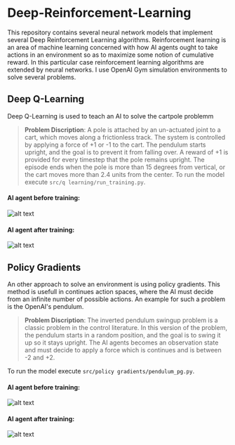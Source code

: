# Deep-Reinforcement-Learning

This repository contains several neural network models that implement several Deep Reinforcement Learning algorithms. Reinforcement learning is an area of machine learning concerned with how AI agents ought to take actions in an environment so as to maximize some notion of cumulative reward. In this particular case reinforcement learning algorithms are extended by neural networks. I use OpenAI Gym simulation environments to solve several problems. 

## Deep Q-Learning

Deep Q-Learning is used to teach an AI to solve the cartpole problemm


> **Problem Discription**: A pole is attached by an un-actuated joint to a cart, which moves along a frictionless track. The system is controlled by applying a force of +1 or -1 to the cart. The pendulum starts upright, and the goal is to prevent it from falling over. A reward of +1 is provided for every timestep that the pole remains upright. The episode ends when the pole is more than 15 degrees from vertical, or the cart moves more than 2.4 units from the center.
To run the model execute `src/q learning/run_training.py`. 

#### AI agent before training:
![alt text](https://github.com/artem-oppermann/Deep-Reinforcement-Learning/blob/master/gif%20samples/cartpole_before.gif)

#### AI agent after training:

![alt text](https://github.com/artem-oppermann/Deep-Reinforcement-Learning/blob/master/gif%20samples/cartpole_after4.gif)


## Policy Gradients

An other approach to solve an environment is using policy gradients. This method is usefull in continues action spaces, where the AI must decide from an infinite number of possible actions. An example for such a problem is the OpenAI's pendulum.

> **Problem Discription**: The inverted pendulum swingup problem is a classic problem in the control literature. In this version of the problem, the pendulum starts in a random position, and the goal is to swing it up so it stays upright. The AI agents becomes an observation state and must decide to apply a force which is continues and is between -2 and +2.

To run the model execute `src/policy gradients/pendulum_pg.py`. 
#### AI agent before training:

![alt text](https://github.com/artem-oppermann/Deep-Reinforcement-Learning/blob/master/gif%20samples/pendulum_before.gif)

#### AI agent after training:

![alt text](https://github.com/artem-oppermann/Deep-Reinforcement-Learning/blob/master/gif%20samples/pendulum_after.gif)

